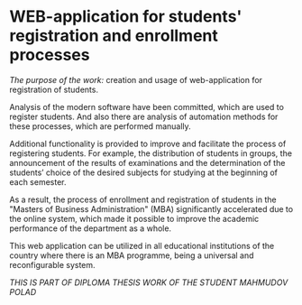 <h1> WEB-application for students' registration and enrollment processes </h1>
<p> <i>The purpose of the work:</i> creation and usage of web-application for registration of students.</p>
<p>Analysis of the modern software have been committed, which are used to register students. And also there are analysis of automation methods for these processes, which are performed manually.</p>
<p>Additional functionality is provided to improve and facilitate the process of registering students. For example, the distribution of students in groups, the announcement of the results of examinations and the determination of the students’ choice of the desired subjects for studying at the beginning of each semester.</p>
<p>As a result, the process of enrollment and registration of students in the "Masters of Business Administration" (MBA) significantly accelerated due to the online system, which made it possible to improve the academic performance of the department as a whole.</p>
<p>This web application can be utilized in all educational institutions of the country where there is an MBA programme, being a universal and reconfigurable system.</p>

<i> THIS IS PART OF DIPLOMA THESIS WORK OF THE STUDENT MAHMUDOV POLAD</i>
